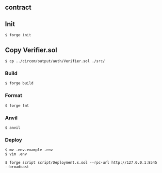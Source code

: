 ## contract

## Init

```shell
$ forge init
```

## Copy Verifier.sol

```shell
$ cp ../circom/output/auth/Verifier.sol ./src/
```


### Build

```shell
$ forge build
```

### Format

```shell
$ forge fmt
```

### Anvil

```shell
$ anvil
```

### Deploy

```shell
$ mv .env.example .env
$ vim .env

$ forge script script/Deployment.s.sol --rpc-url http://127.0.0.1:8545 --broadcast
```
